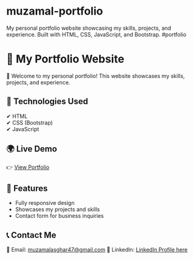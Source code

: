 # muzamal-portfolio
My personal portfolio website showcasing my skills, projects, and experience. Built with HTML, CSS, JavaScript, and Bootstrap. #portfolio 

# 🎨 My Portfolio Website  
🚀 Welcome to my personal portfolio! This website showcases my skills, projects, and experience.  

## 🔹 Technologies Used  
✔ HTML  
✔ CSS (Bootstrap)  
✔ JavaScript  

## 🌍 Live Demo  
👉 [View Portfolio](https://muzamal478.github.io/muzamal-portfolio/)  

## 📌 Features  
- Fully responsive design  
- Showcases my projects and skills  
- Contact form for business inquiries  

## 📞 Contact Me  
📧 Email: [muzamalasghar47@gmail.com](muzamalasghar47@gmail.com )
🔗 LinkedIn: [LinkedIn Profile here](http://linkedin.com/in/muzamalasgharofficial)  
